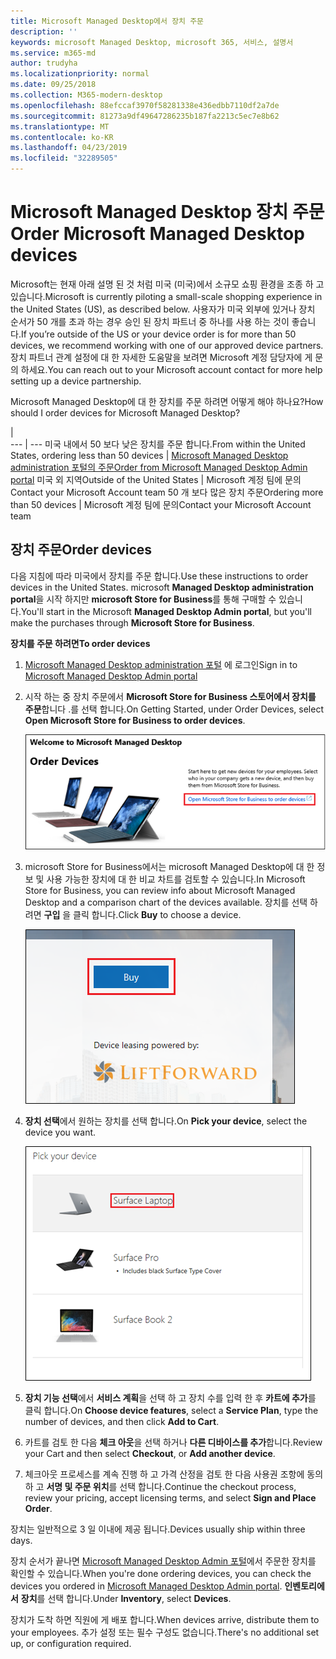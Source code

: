 ```yaml
---
title: Microsoft Managed Desktop에서 장치 주문
description: ''
keywords: microsoft Managed Desktop, microsoft 365, 서비스, 설명서
ms.service: m365-md
author: trudyha
ms.localizationpriority: normal
ms.date: 09/25/2018
ms.collection: M365-modern-desktop
ms.openlocfilehash: 88efccaf3970f58281338e436edbb7110df2a7de
ms.sourcegitcommit: 81273a9df49647286235b187fa2213c5ec7e8b62
ms.translationtype: MT
ms.contentlocale: ko-KR
ms.lasthandoff: 04/23/2019
ms.locfileid: "32289505"
---
```

# <a name="order-microsoft-managed-desktop-devices"></a><span data-ttu-id="ad98a-103">Microsoft Managed Desktop 장치 주문</span><span class="sxs-lookup"><span data-stu-id="ad98a-103">Order Microsoft Managed Desktop devices</span></span>

<span data-ttu-id="ad98a-104">Microsoft는 현재 아래 설명 된 것 처럼 미국 (미국)에서 소규모 쇼핑 환경을 조종 하 고 있습니다.</span><span class="sxs-lookup"><span data-stu-id="ad98a-104">Microsoft is currently piloting a small-scale shopping experience in the United States (US), as described below.</span></span> <span data-ttu-id="ad98a-105">사용자가 미국 외부에 있거나 장치 순서가 50 개를 초과 하는 경우 승인 된 장치 파트너 중 하나를 사용 하는 것이 좋습니다.</span><span class="sxs-lookup"><span data-stu-id="ad98a-105">If you’re outside of the US or your device order is for more than 50 devices, we recommend working with one of our approved device partners.</span></span> <span data-ttu-id="ad98a-106">장치 파트너 관계 설정에 대 한 자세한 도움말을 보려면 Microsoft 계정 담당자에 게 문의 하세요.</span><span class="sxs-lookup"><span data-stu-id="ad98a-106">You can reach out to your Microsoft account contact for more help setting up a device partnership.</span></span>

<span data-ttu-id="ad98a-107">Microsoft Managed Desktop에 대 한 장치를 주문 하려면 어떻게 해야 하나요?</span><span class="sxs-lookup"><span data-stu-id="ad98a-107">How should I order devices for Microsoft Managed Desktop?</span></span>

  |   
 --- | ---
<span data-ttu-id="ad98a-108">미국 내에서 50 보다 낮은 장치를 주문 합니다.</span><span class="sxs-lookup"><span data-stu-id="ad98a-108">From within the United States, ordering less than 50 devices</span></span> | [<span data-ttu-id="ad98a-109">Microsoft Managed Desktop administration 포털의 주문</span><span class="sxs-lookup"><span data-stu-id="ad98a-109">Order from Microsoft Managed Desktop Admin portal</span></span>](https://aka.ms/mmdportal)
<span data-ttu-id="ad98a-110">미국 외 지역</span><span class="sxs-lookup"><span data-stu-id="ad98a-110">Outside of the United States</span></span> | <span data-ttu-id="ad98a-111">Microsoft 계정 팀에 문의</span><span class="sxs-lookup"><span data-stu-id="ad98a-111">Contact your Microsoft Account team</span></span>
<span data-ttu-id="ad98a-112">50 개 보다 많은 장치 주문</span><span class="sxs-lookup"><span data-stu-id="ad98a-112">Ordering more than 50 devices</span></span> | <span data-ttu-id="ad98a-113">Microsoft 계정 팀에 문의</span><span class="sxs-lookup"><span data-stu-id="ad98a-113">Contact your Microsoft Account team</span></span>

## <a name="order-devices"></a><span data-ttu-id="ad98a-114">장치 주문</span><span class="sxs-lookup"><span data-stu-id="ad98a-114">Order devices</span></span>
<span data-ttu-id="ad98a-115">다음 지침에 따라 미국에서 장치를 주문 합니다.</span><span class="sxs-lookup"><span data-stu-id="ad98a-115">Use these instructions to order devices in the United States.</span></span> <span data-ttu-id="ad98a-116">microsoft **Managed Desktop administration portal**을 시작 하지만 **microsoft Store for Business**를 통해 구매할 수 있습니다.</span><span class="sxs-lookup"><span data-stu-id="ad98a-116">You'll start in the Microsoft **Managed Desktop Admin portal**, but you'll make the purchases through **Microsoft Store for Business**.</span></span> 

 <span data-ttu-id="ad98a-117">**장치를 주문 하려면**</span><span class="sxs-lookup"><span data-stu-id="ad98a-117">**To order devices**</span></span>
 1. <span data-ttu-id="ad98a-118">[Microsoft Managed Desktop administration 포털](https://aka.ms/mmdportal) 에 로그인</span><span class="sxs-lookup"><span data-stu-id="ad98a-118">Sign in to [Microsoft Managed Desktop Admin portal](https://aka.ms/mmdportal)</span></span>
 2. <span data-ttu-id="ad98a-119">시작 하는 중 장치 주문에서 **Microsoft Store for Business 스토어에서 장치를 주문**합니다 .를 선택 합니다.</span><span class="sxs-lookup"><span data-stu-id="ad98a-119">On Getting Started, under Order Devices, select **Open Microsoft Store for Business to order devices**.</span></span>
 
    ![시작 하기, 장치를 주문 합니다.](images/mmd-order-devices.png)
    
3. <span data-ttu-id="ad98a-121">microsoft Store for Business에서는 microsoft Managed Desktop에 대 한 정보 및 사용 가능한 장치에 대 한 비교 차트를 검토할 수 있습니다.</span><span class="sxs-lookup"><span data-stu-id="ad98a-121">In Microsoft Store for Business, you can review info about Microsoft Managed Desktop and a comparison chart of the devices available.</span></span> <span data-ttu-id="ad98a-122">장치를 선택 하려면 **구입** 을 클릭 합니다.</span><span class="sxs-lookup"><span data-stu-id="ad98a-122">Click **Buy** to choose a device.</span></span> 

    ![비즈니스용 스토어, 구입](images/msfb-buy.png)

4. <span data-ttu-id="ad98a-124">**장치 선택**에서 원하는 장치를 선택 합니다.</span><span class="sxs-lookup"><span data-stu-id="ad98a-124">On **Pick your device**, select the device you want.</span></span> 

    ![비즈니스용 스토어, 장치 선택](images/msfb-pick-device.png)

5. <span data-ttu-id="ad98a-126">**장치 기능 선택**에서 **서비스 계획**을 선택 하 고 장치 수를 입력 한 후 **카트에 추가**를 클릭 합니다.</span><span class="sxs-lookup"><span data-stu-id="ad98a-126">On **Choose device features**, select a **Service Plan**, type the number of devices, and then click **Add to Cart**.</span></span>

6. <span data-ttu-id="ad98a-127">카트를 검토 한 다음 **체크 아웃**을 선택 하거나 **다른 디바이스를 추가**합니다.</span><span class="sxs-lookup"><span data-stu-id="ad98a-127">Review your Cart and then select **Checkout**, or **Add another device**.</span></span> 

7. <span data-ttu-id="ad98a-128">체크아웃 프로세스를 계속 진행 하 고 가격 산정을 검토 한 다음 사용권 조항에 동의 하 고 **서명 및 주문 위치**를 선택 합니다.</span><span class="sxs-lookup"><span data-stu-id="ad98a-128">Continue the checkout process, review your pricing, accept licensing terms, and select **Sign and Place Order**.</span></span> 

<span data-ttu-id="ad98a-129">장치는 일반적으로 3 일 이내에 제공 됩니다.</span><span class="sxs-lookup"><span data-stu-id="ad98a-129">Devices usually ship within three days.</span></span> 

<span data-ttu-id="ad98a-130">장치 순서가 끝나면 [Microsoft Managed Desktop Admin 포털](https://aka.ms/mmdportal)에서 주문한 장치를 확인할 수 있습니다.</span><span class="sxs-lookup"><span data-stu-id="ad98a-130">When you're done ordering devices, you can check the devices you ordered in [Microsoft Managed Desktop Admin portal](https://aka.ms/mmdportal).</span></span> <span data-ttu-id="ad98a-131">**인벤토리에서** **장치**를 선택 합니다.</span><span class="sxs-lookup"><span data-stu-id="ad98a-131">Under **Inventory**, select **Devices**.</span></span> 

<span data-ttu-id="ad98a-132">장치가 도착 하면 직원에 게 배포 합니다.</span><span class="sxs-lookup"><span data-stu-id="ad98a-132">When devices arrive, distribute them to your employees.</span></span> <span data-ttu-id="ad98a-133">추가 설정 또는 필수 구성도 없습니다.</span><span class="sxs-lookup"><span data-stu-id="ad98a-133">There's no additional set up, or configuration required.</span></span> 

